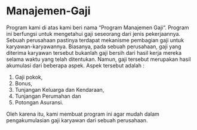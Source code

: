# Manajemen-Gaji

Program kami di atas kami beri nama “Program Manajemen Gaji“. Program ini berfungsi untuk mengetahui gaji seseorang dari jenis pekerjaannya. Sebuah perusahaan pastinya terdapat mekanisme pembagian gaji untuk karyawan-karyawannya. Biasanya, pada sebuah perusahaan, gaji yang diterima karyawan tersebut bukanlah gaji bersih dari hasil kerja mereka selama waktu yang telah ditentukan. Namun, gaji tersebut merupakan hasil akumulasi dari beberapa aspek. Aspek tersebut adalah :

1. Gaji pokok, 
2. Bonus, 
3. Tunjangan Keluarga dan Kendaraan, 
4. Tunjangan Perumahan dan 
5. Potongan Asuransi. 

Oleh karena itu, kami membuat program ini agar mudah dalam pengakumulasian gaji karyawan dari sebuah perusahaan.
